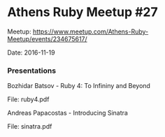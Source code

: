 # Athens Ruby Meetup #27

Meetup: https://www.meetup.com/Athens-Ruby-Meetup/events/234675617/

Date: 2016-11-19

### Presentations

Bozhidar Batsov - Ruby 4: To Infininy and Beyond

File: ruby4.pdf

Andreas Papacostas - Introducing Sinatra

File: sinatra.pdf
